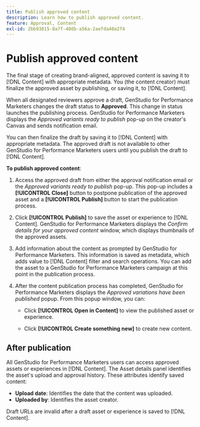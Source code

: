 ```yaml
---
title: Publish approved content
description: Learn how to publish approved content.
feature: Approval, Content
exl-id: 2bb93815-8a7f-40db-a56a-2aefda40a2f4
---
```

# Publish approved content

The final stage of creating brand-aligned, approved content is saving it to [!DNL Content] with appropriate metadata. You (the content creator) must finalize the approved asset by publishing, or saving it, to [!DNL Content].

When all designated reviewers approve a draft, GenStudio for Performance Marketers changes the draft status to **Approved**. This change in status launches the publishing process. GenStudio for Performance Marketers displays the _Approved variants ready to publish_ pop-up on the creator's Canvas and sends notification email. 

You can then finalize the draft by saving it to [!DNL Content] with appropriate metadata. The approved draft is not available to other GenStudio for Performance Marketers users until you publish the draft to [!DNL Content].

**To publish approved content**:

1. Access the approved draft from either the approval notification email or the _Approved variants ready to publish_ pop-up. This pop-up includes a **[!UICONTROL Close]** button to postpone publication of the approved asset and a **[!UICONTROL Publish]** button to start the publication process.

1. Click **[!UICONTROL Publish]** to save the asset or experience to [!DNL Content]. GenStudio for Performance Marketers displays the _Confirm details for your approved content_ window, which displays thumbnails of the approved assets. 

1. Add information about the content as prompted by GenStudio for Performance Marketers. This information is saved as metadata, which adds value to [!DNL Content] filter and search operations. You can add the asset to a GenStudio for Performance Marketers campaign at this point in the publication process.

1. After the content publication process has completed, GenStudio for Performance Marketers displays the _Approved variations have been published_ popup. From this popup window, you can:

   * Click **[!UICONTROL Open in Content]** to view the published asset or experience.

   * Click **[!UICONTROL Create something new]** to create new content.

## After publication

All GenStudio for Performance Marketers users can access approved assets or experiences in [!DNL Content]. The Asset details panel identifies the asset's upload and approval history. These attributes identify saved content:

* **Upload date**: Identifies the date that the content was uploaded.
* **Uploaded by**: Identifies the asset creator.

Draft URLs are invalid after a draft asset or experience is saved to [!DNL Content].
